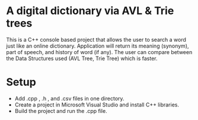  # A digital dictionary via AVL & Trie trees
 This is a C++ console based project that allows the user to search a word just like an online dictionary. Application will return its meaning (synonym), part of speech, and history of word (if any). The user can compare between the Data Structures used (AVL Tree, Trie Tree) which is faster.
 # Setup
 * Add .cpp , .h , and .csv files in one directory.
 * Create a project in Microsoft Visual Studio and install C++ libraries.
 * Build the project and run the .cpp file.
